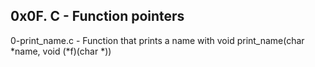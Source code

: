 ## 0x0F. C - Function pointers

0-print_name.c - Function that prints a name with void print_name(char *name, void (*f)(char *))
